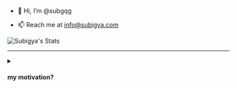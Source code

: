 - 👋 Hi, I’m @subgqg
<!---
- 👀 I’m interested in Cyber Security & Digital Marketing
- 🌱 I’m currently learning Python and Graphics Designing
- 💞️ I’m looking to collaborate on Cyber Security Research
--->
- 📫 Reach me at info@subigya.com

![Subigya's Stats](https://github-readme-stats.vercel.app/api?username=subgqg&show_icons=true&theme=dracula)

<hr>

<details>
    <summary><h4> my motivation? </h4></summary>
        "I am a problem-solver and productivity enthusiast who uses the power of Python, Java and JavaScript to make everyday tasks more efficient, automated and streamlined. I strive to create practical and user-friendly solutions that make a real difference in people's lives. I am constantly pushing the boundaries of what can be accomplished with code. Follow my GitHub to see the innovative solutions I come up with and be motivated to bring your own ideas to life. Follow me on GitHub to see my latest projects and join me in the quest to simplify the world around us through code."
</details>



<!---
subgqg/subgqg is a ✨ special ✨ repository because its `README.md` (this file) appears on your GitHub profile.
You can click the Preview link to take a look at your changes.
--->
